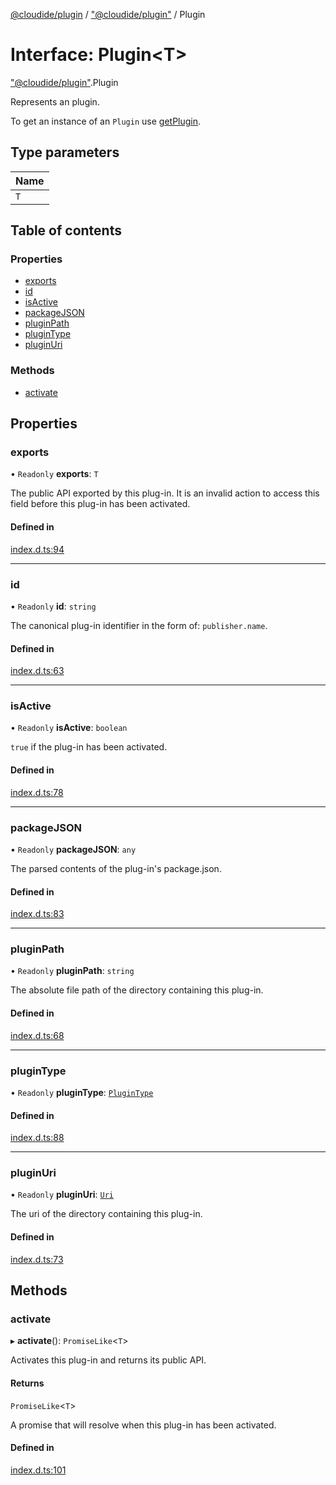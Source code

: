 [@cloudide/plugin](../README.md) / ["@cloudide/plugin"](../modules/_cloudide_plugin_.md) / Plugin

# Interface: Plugin<T\>

["@cloudide/plugin"](../modules/_cloudide_plugin_.md).Plugin

Represents an plugin.

To get an instance of an `Plugin` use [getPlugin](#plugins.getPlugin).

## Type parameters

| Name |
| :------ |
| `T` |

## Table of contents

### Properties

- [exports](cloudide_plugin_.Plugin.md#exports)
- [id](cloudide_plugin_.Plugin.md#id)
- [isActive](cloudide_plugin_.Plugin.md#isactive)
- [packageJSON](cloudide_plugin_.Plugin.md#packagejson)
- [pluginPath](cloudide_plugin_.Plugin.md#pluginpath)
- [pluginType](cloudide_plugin_.Plugin.md#plugintype)
- [pluginUri](cloudide_plugin_.Plugin.md#pluginuri)

### Methods

- [activate](cloudide_plugin_.Plugin.md#activate)

## Properties

### exports

• `Readonly` **exports**: `T`

The public API exported by this plug-in. It is an invalid action
to access this field before this plug-in has been activated.

#### Defined in

[index.d.ts:94](https://github.com/shuyaqian/cloudide-plugin-api/blob/26b31b9/index.d.ts#L94)

___

### id

• `Readonly` **id**: `string`

The canonical plug-in identifier in the form of: `publisher.name`.

#### Defined in

[index.d.ts:63](https://github.com/shuyaqian/cloudide-plugin-api/blob/26b31b9/index.d.ts#L63)

___

### isActive

• `Readonly` **isActive**: `boolean`

`true` if the plug-in has been activated.

#### Defined in

[index.d.ts:78](https://github.com/shuyaqian/cloudide-plugin-api/blob/26b31b9/index.d.ts#L78)

___

### packageJSON

• `Readonly` **packageJSON**: `any`

The parsed contents of the plug-in's package.json.

#### Defined in

[index.d.ts:83](https://github.com/shuyaqian/cloudide-plugin-api/blob/26b31b9/index.d.ts#L83)

___

### pluginPath

• `Readonly` **pluginPath**: `string`

The absolute file path of the directory containing this plug-in.

#### Defined in

[index.d.ts:68](https://github.com/shuyaqian/cloudide-plugin-api/blob/26b31b9/index.d.ts#L68)

___

### pluginType

• `Readonly` **pluginType**: [`PluginType`](../modules/_cloudide_plugin_.md#plugintype)

#### Defined in

[index.d.ts:88](https://github.com/shuyaqian/cloudide-plugin-api/blob/26b31b9/index.d.ts#L88)

___

### pluginUri

• `Readonly` **pluginUri**: [`Uri`](../classes/cloudide_plugin_.Uri.md)

The uri of the directory containing this plug-in.

#### Defined in

[index.d.ts:73](https://github.com/shuyaqian/cloudide-plugin-api/blob/26b31b9/index.d.ts#L73)

## Methods

### activate

▸ **activate**(): `PromiseLike`<`T`\>

Activates this plug-in and returns its public API.

#### Returns

`PromiseLike`<`T`\>

A promise that will resolve when this plug-in has been activated.

#### Defined in

[index.d.ts:101](https://github.com/shuyaqian/cloudide-plugin-api/blob/26b31b9/index.d.ts#L101)
